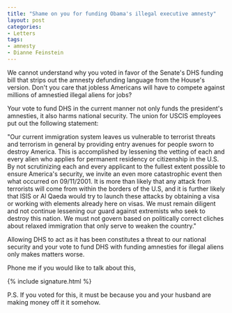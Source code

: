 ```yaml
---
title: "Shame on you for funding Obama's illegal executive amnesty"
layout: post
categories:
- Letters
tags:
- amnesty
- Dianne Feinstein
---
```


We cannot understand why you voted in favor of the Senate's DHS funding bill that strips out the amnesty defunding language from the House's version. Don't you care that jobless Americans will have to compete against millions of amnestied illegal aliens for jobs?

Your vote to fund DHS in the current manner not only funds the president's amnesties, it also harms national security. The union for USCIS employees put out the following statement:

"Our current immigration system leaves us vulnerable to terrorist threats and terrorism in general by providing entry avenues for people sworn to destroy America. This is accomplished by lessening the vetting of each and every alien who applies for permanent residency or citizenship in the U.S. By not scrutinizing each and every applicant to the fullest extent possible to ensure America's security, we invite an even more catastrophic event then what occurred on 09/11/2001. It is more than likely that any attack from terrorists will come from within the borders of the U.S, and it is further likely that ISIS or Al Qaeda would try to launch these attacks by obtaining a visa or working with elements already here on visas. We must remain diligent and not continue lessening our guard against extremists who seek to destroy this nation. We must not govern based on politically correct cliches about relaxed immigration that only serve to weaken the country."

Allowing DHS to act as it has been constitutes a threat to our national security and your vote to fund DHS with funding amnesties for illegal aliens only makes matters worse.

Phone me if you would like to talk about this,

{% include signature.html %}

P.S. If you voted for this, it must be because you and your husband are making money off it it somehow.